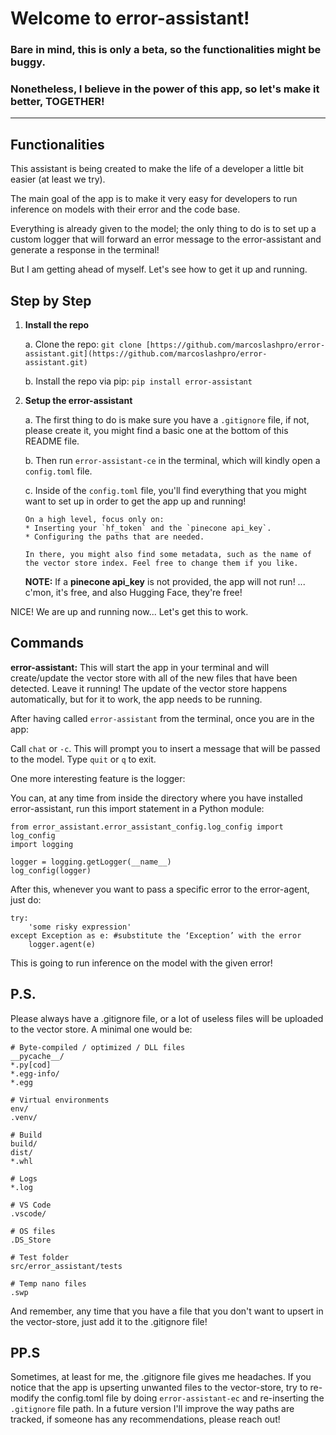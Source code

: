 # Welcome to error-assistant!

### Bare in mind, this is only a beta, so the functionalities might be buggy.

### Nonetheless, I believe in the power of this app, so let's make it better, TOGETHER!

---

## **Functionalities**

This assistant is being created to make the life of a developer a little bit easier (at least we try).

The main goal of the app is to make it very easy for developers to run inference on models with their error and the code base.

Everything is already given to the model; the only thing to do is to set up a custom logger that will forward an error message to the error-assistant and generate a response in the terminal!

But I am getting ahead of myself. Let's see how to get it up and running.

## **Step by Step**

1.  **Install the repo**
   
    a.  Clone the repo:
        ```
        git clone [https://github.com/marcoslashpro/error-assistant.git](https://github.com/marcoslashpro/error-assistant.git)
        ```

    b.  Install the repo via pip:
        ```
        pip install error-assistant
        ```

3.  **Setup the error-assistant**

    a. The first thing to do is make sure you have a `.gitignore` file, if not, please create it, you might find a basic one at the bottom of this          README file.

    b. Then run `error-assistant-ce` in the terminal, which will kindly open a `config.toml` file.

    c.  Inside of the `config.toml` file, you'll find everything that you might want to set up in order to get the app up and running!

        On a high level, focus only on:
        * Inserting your `hf_token` and the `pinecone api_key`.
        * Configuring the paths that are needed.

        In there, you might also find some metadata, such as the name of the vector store index. Feel free to change them if you like.

    **NOTE:** If a **pinecone api_key** is not provided, the app will not run! ... c'mon, it's free, and also Hugging Face, they're free!

NICE! We are up and running now... Let's get this to work.

## **Commands**

**error-assistant:**
This will start the app in your terminal and will create/update the vector store with all of the new files that have been detected. Leave it running! The update of the vector store happens automatically, but for it to work, the app needs to be running.

After having called `error-assistant` from the terminal, once you are in the app:

Call `chat` or `-c`. This will prompt you to insert a message that will be passed to the model. Type `quit` or `q` to exit.

One more interesting feature is the logger:

You can, at any time from inside the directory where you have installed error-assistant, run this import statement in a Python module:

```
from error_assistant.error_assistant_config.log_config import log_config
import logging

logger = logging.getLogger(__name__)
log_config(logger)
```
After this, whenever you want to pass a specific error to the error-agent, just do:

```
try:
    'some risky expression'
except Exception as e: #substitute the ‘Exception’ with the error
    logger.agent(e)
```
This is going to run inference on the model with the given error!


## P.S.
Please always have a .gitignore file, or a lot of useless files will be uploaded to the vector store. A minimal one would be:

```
# Byte-compiled / optimized / DLL files
__pycache__/
*.py[cod]
*.egg-info/
*.egg

# Virtual environments
env/
.venv/

# Build
build/
dist/
*.whl

# Logs
*.log

# VS Code
.vscode/

# OS files
.DS_Store

# Test folder
src/error_assistant/tests

# Temp nano files
.swp
```

And remember, any time that you have a file that you don't want to upsert in the vector-store, just add it to the .gitignore file!

## PP.S
Sometimes, at least for me, the .gitignore file gives me headaches. If you notice that the app is upserting unwanted files to the vector-store, try to re-modify the config.toml file by doing `error-assistant-ec` and re-inserting the `.gitignore` file path.
In a future version I'll improve the way paths are tracked, if someone has any recommendations, please reach out!

